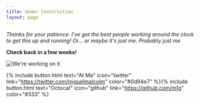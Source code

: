 ```yaml
---
title: Under Construction
layout: page
---
```



_Thanks for your patience. I've got the best people working around the clock to get this up and running! Or... or maybe it's just me. Probably just me_

**Check back in a few weeks!**

![We're working on it](https://media.istockphoto.com/vectors/construction-workers-and-engineers-vector-id910090876?k=6&m=910090876&s=612x612&w=0&h=X6l5-kQMjJARicdwS3_ftilzf57ybVBwvExUP3HQuzU=)


{% include button.html text="At Me" icon="twitter" link="https://twitter.com/miguelmalcolm" color="#0d94e7" %}{% include button.html text="Octocat" icon="github" link="https://github.com/m1g" color="#333" %}


<!-- ---
title: Sup World.
feature_text: |
  ## Malcolm Codes
  A nibble is half of a byte.
feature_image: "https://i.imgur.com/T2kxoGa.jpg"
excerpt: "It's a code world and I'm hacking away at it one commit at a time."
layout: page
---

> I'm hacking away at this world one keystroke, one commit, one PR at a time. Amending the minor adjustments and pushing towards the goal. **I'm on the innanets!** I'm a bit nerdy and a byte complex, but this is where worlds collide - **Welcome**

## Latest Posts

{::nomarkdown}
{% include post-list.html %}
{:/nomarkdown} -->